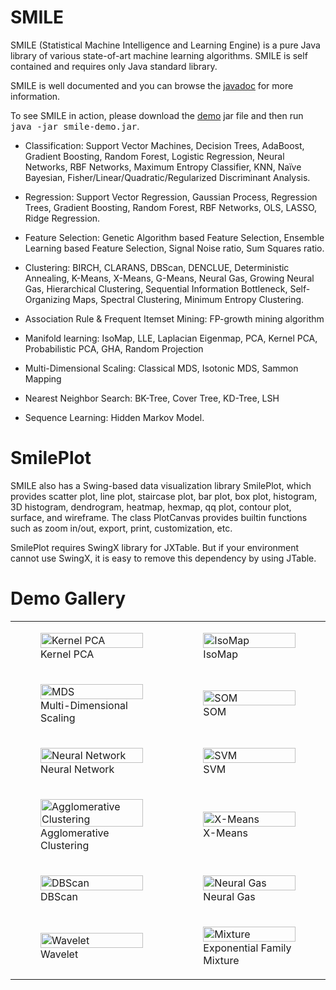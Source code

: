 SMILE
=====

SMILE (Statistical Machine Intelligence and Learning Engine) is a pure Java library of various state-of-art machine learning algorithms. SMILE is self contained and requires only Java standard library.

SMILE is well documented and you can browse the <a href="http://haifengl.github.io/smile/doc/index.html">javadoc</a> for more information.

To see SMILE in action, please download the <a href="http://haifengl.github.io/smile/smile-demo.jar">demo</a> jar file and then run <tt>java -jar smile-demo.jar</tt>.

* Classification:
Support Vector Machines, Decision Trees, AdaBoost, Gradient Boosting, Random Forest, Logistic Regression, Neural Networks, RBF Networks, Maximum Entropy Classifier, KNN, Naïve Bayesian, Fisher/Linear/Quadratic/Regularized Discriminant Analysis.

* Regression:
Support Vector Regression, Gaussian Process, Regression Trees, Gradient Boosting, Random Forest, RBF Networks, OLS, LASSO, Ridge Regression.

* Feature Selection:
Genetic Algorithm based Feature Selection, Ensemble Learning based Feature Selection, Signal Noise ratio, Sum Squares ratio.

* Clustering:
BIRCH, CLARANS, DBScan, DENCLUE, Deterministic Annealing, K-Means, X-Means, G-Means, Neural Gas, Growing Neural Gas, Hierarchical Clustering, Sequential Information Bottleneck, Self-Organizing Maps, Spectral Clustering, Minimum Entropy Clustering.

* Association Rule & Frequent Itemset Mining:
FP-growth mining algorithm

* Manifold learning:
IsoMap, LLE, Laplacian Eigenmap, PCA, Kernel PCA, Probabilistic PCA, GHA, Random Projection

* Multi-Dimensional Scaling:
Classical MDS, Isotonic MDS, Sammon Mapping

* Nearest Neighbor Search:
BK-Tree, Cover Tree, KD-Tree, LSH

* Sequence Learning:
Hidden Markov Model.

SmilePlot
=========

SMILE also has a Swing-based data visualization library SmilePlot, which provides scatter plot, line plot, staircase plot, bar plot, box plot, histogram, 3D histogram, dendrogram, heatmap, hexmap, qq plot, contour plot, surface, and wireframe. The class PlotCanvas provides builtin functions such as zoom in/out, export, print, customization, etc.

SmilePlot requires SwingX library for JXTable. But if your environment cannot use SwingX, it is easy to remove this dependency by using JTable.

Demo Gallery
============
<table class="center">
  <tr>
    <td>
      <figure>
        <a href="http://haifengl.github.io/smile/gallery/smile-demo-kpca.png"><img src="http://haifengl.github.io/smile/gallery/smile-demo-kpca.png" alt="Kernel PCA" width="100%"></a>
        <figcaption>Kernel PCA</figcaption>
      </figure>
    </td>
    <td>
      <figure>
        <a href="http://haifengl.github.io/smile/gallery/smile-demo-isomap.png"><img src="http://haifengl.github.io/smile/gallery/smile-demo-isomap.png" alt="IsoMap" width="100%"></a>
        <figcaption>IsoMap</figcaption>
      </figure>
    </td>
  </tr>
  <tr>
    <td>
      <figure>
        <a href="http://haifengl.github.io/smile/gallery/smile-demo-mds.png"><img src="http://haifengl.github.io/smile/gallery/smile-demo-mds.png" alt="MDS" width="100%"></a>
        <figcaption>Multi-Dimensional Scaling</figcaption>
      </figure>
    </td>
    <td>
      <figure>
        <a href="http://haifengl.github.io/smile/gallery/smile-demo-som.png"><img src="http://haifengl.github.io/smile/gallery/smile-demo-som.png" alt="SOM" width="100%"></a>
        <figcaption>SOM</figcaption>
      </figure>
    </td>
  </tr>
  <tr>
    <td>
      <figure>
        <a href="http://haifengl.github.io/smile/gallery/smile-demo-ann.png"><img src="http://haifengl.github.io/smile/gallery/smile-demo-ann.png" alt="Neural Network" width="100%"></a>
        <figcaption>Neural Network</figcaption>
      </figure>
    </td>
    <td>
      <figure>
        <a href="http://haifengl.github.io/smile/gallery/smile-demo-svm.png"><img src="http://haifengl.github.io/smile/gallery/smile-demo-svm.png" alt="SVM" width="100%"></a>
        <figcaption>SVM</figcaption>
      </figure>
    </td>
  </tr>
  <tr>
    <td>
      <figure>
        <a href="http://haifengl.github.io/smile/gallery/smile-demo-agglomerative-clustering.png"><img src="http://haifengl.github.io/smile/gallery/smile-demo-agglomerative-clustering.png" alt="Agglomerative Clustering" width="100%"></a>
        <figcaption>Agglomerative Clustering</figcaption>
      </figure>
    </td>
    <td>
      <figure>
        <a href="http://haifengl.github.io/smile/gallery/smile-demo-xmeans.png"><img src="http://haifengl.github.io/smile/gallery/smile-demo-xmeans.png" alt="X-Means" width="100%"></a>
        <figcaption>X-Means</figcaption>
      </figure>
    </td>
  </tr>
  <tr>
    <td>
      <figure>
        <a href="http://haifengl.github.io/smile/gallery/smile-demo-dbscan.png"><img src="http://haifengl.github.io/smile/gallery/smile-demo-dbscan.png" alt="DBScan" width="100%"></a>
        <figcaption>DBScan</figcaption>
      </figure>
    </td>
    <td>
      <figure>
        <a href="http://haifengl.github.io/smile/gallery/smile-demo-neural-gas.png"><img src="http://haifengl.github.io/smile/gallery/smile-demo-neural-gas.png" alt="Neural Gas" width="100%"></a>
        <figcaption>Neural Gas</figcaption>
      </figure>
    </td>
  </tr>
  <tr>
    <td>
      <figure>
        <a href="http://haifengl.github.io/smile/gallery/smile-demo-wavelet.png"><img src="http://haifengl.github.io/smile/gallery/smile-demo-wavelet.png" alt="Wavelet" width="100%"></a>
        <figcaption>Wavelet</figcaption>
      </figure>
    </td>
    <td>
      <figure>
        <a href="http://haifengl.github.io/smile/gallery/smile-demo-mixture.png"><img src="http://haifengl.github.io/smile/gallery/smile-demo-mixture.png" alt="Mixture" width="100%"></a>
        <figcaption>Exponential Family Mixture</figcaption>
      </figure>
    </td>
  </tr>
</table>
